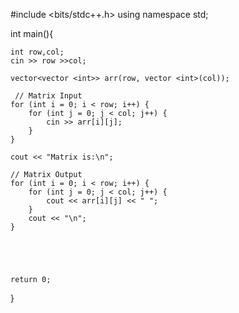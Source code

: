 #include <bits/stdc++.h>
using namespace std;

int main(){

    int row,col;
    cin >> row >>col;

    vector<vector <int>> arr(row, vector <int>(col));

     // Matrix Input
    for (int i = 0; i < row; i++) {
        for (int j = 0; j < col; j++) {
            cin >> arr[i][j];
        }
    }

    cout << "Matrix is:\n";

    // Matrix Output
    for (int i = 0; i < row; i++) {
        for (int j = 0; j < col; j++) {
            cout << arr[i][j] << " ";
        }
        cout << "\n";
    }





    return 0;
}
